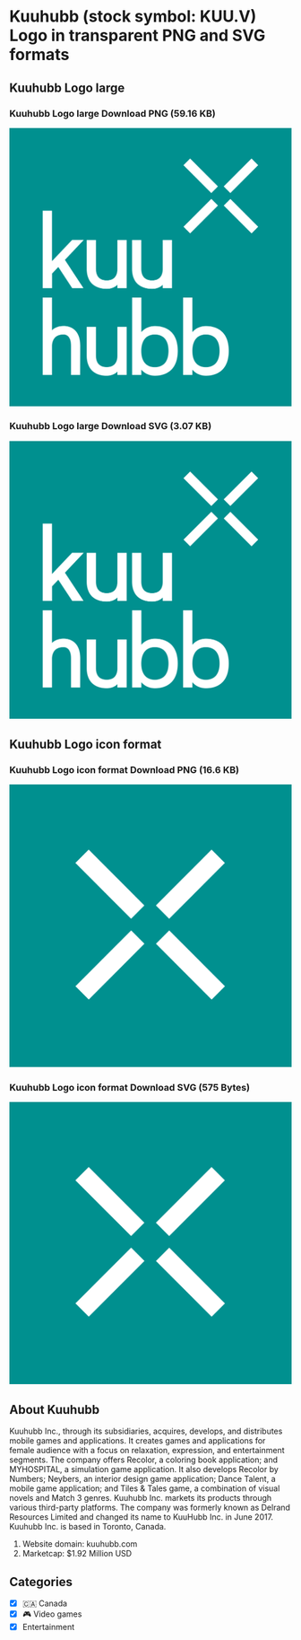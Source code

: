# Kuuhubb (stock symbol: KUU.V) Logo in transparent PNG and SVG formats

## Kuuhubb Logo large

### Kuuhubb Logo large Download PNG (59.16 KB)

![Kuuhubb Logo large Download PNG (59.16 KB)](/img/orig/KUU.V_BIG-729ff2c7.png)

### Kuuhubb Logo large Download SVG (3.07 KB)

![Kuuhubb Logo large Download SVG (3.07 KB)](/img/orig/KUU.V_BIG-5405c733.svg)

## Kuuhubb Logo icon format

### Kuuhubb Logo icon format Download PNG (16.6 KB)

![Kuuhubb Logo icon format Download PNG (16.6 KB)](/img/orig/KUU.V-f541ae19.png)

### Kuuhubb Logo icon format Download SVG (575 Bytes)

![Kuuhubb Logo icon format Download SVG (575 Bytes)](/img/orig/KUU.V-8ab97237.svg)

## About Kuuhubb

Kuuhubb Inc., through its subsidiaries, acquires, develops, and distributes mobile games and applications. It creates games and applications for female audience with a focus on relaxation, expression, and entertainment segments. The company offers Recolor, a coloring book application; and MYHOSPITAL, a simulation game application. It also develops Recolor by Numbers; Neybers, an interior design game application; Dance Talent, a mobile game application; and Tiles & Tales game, a combination of visual novels and Match 3 genres. Kuuhubb Inc. markets its products through various third-party platforms. The company was formerly known as Delrand Resources Limited and changed its name to KuuHubb Inc. in June 2017. Kuuhubb Inc. is based in Toronto, Canada.

1. Website domain: kuuhubb.com
2. Marketcap: $1.92 Million USD


## Categories
- [x] 🇨🇦 Canada
- [x] 🎮 Video games
- [x] Entertainment
